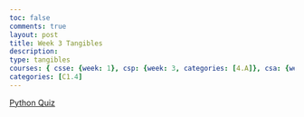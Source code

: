```yaml
---
toc: false
comments: true
layout: post
title: Week 3 Tangibles
description:
type: tangibles
courses: { csse: {week: 1}, csp: {week: 3, categories: [4.A]}, csa: {week: 0} }
categories: [C1.4]
---
```


[Python Quiz](https://github.com/TimoA35/studentrepo/issues/7#issue-1885134238)